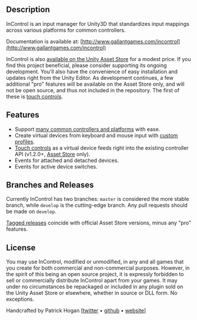 ## Description

InControl is an input manager for Unity3D that standardizes input mappings across various platforms for common controllers.

Documentation is available at: [http://www.gallantgames.com/incontrol](http://www.gallantgames.com/incontrol)

InControl is also [available on the Unity Asset Store](http://u3d.as/6mr) for a modest price. If you find this project beneficial, please consider supporting its ongoing development. You'll also have the convenience of easy installation and updates right from the Unity Editor. As development continues, a few additional "pro" features will be available on the Asset Store only, and will not be open source, and thus not included in the repository. The first of these is [touch controls](http://www.gallantgames.com/pages/incontrol-touch-controls).

## Features

* Support [many common controllers and platforms](http://www.gallantgames.com/pages/incontrol-supported-controllers) with ease.
* Create virtual devices from keyboard and mouse input with [custom profiles](http://www.gallantgames.com/pages/incontrol-keyboard-mouse).
* [Touch controls](http://www.gallantgames.com/pages/incontrol-touch-controls) as a virtual device feeds right into the existing controller API (v1.2.0+, [Asset Store](http://u3d.as/6mr) only).
* Events for attached and detached devices.
* Events for active device switches.

## Branches and Releases

Currently InControl has two branches: `master` is considered the more stable branch, while `develop` is the cutting-edge branch. Any pull requests should be made on `develop`.

[Tagged releases](https://github.com/pbhogan/InControl/releases) coincide with official Asset Store versions, minus any "pro" features.

## License

You may use InControl, modified or unmodified, in any and all games that you create for both commercial and non-commercial purposes. However, in the spirit of this being an open source project, it is expressly forbidden to sell or commercially distribute InControl apart from your games. It may under no circumstances be repackaged or included in any plugin sold on the Unity Asset Store or elsewhere, whether in source or DLL form. No exceptions.

Handcrafted by Patrick Hogan [[twitter](http://twitter.com/pbhogan) &bull; [github](http://github.com/pbhogan) &bull; [website](http://www.gallantgames.com/incontrol)]


